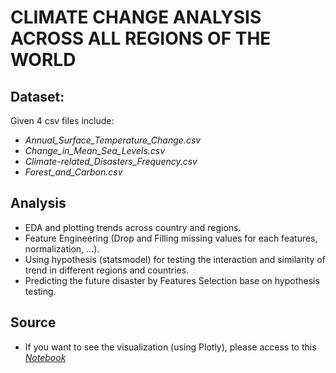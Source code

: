 # CLIMATE CHANGE ANALYSIS ACROSS ALL REGIONS OF THE WORLD

## Dataset: 
Given 4 csv files include: 
- *Annual_Surface_Temperature_Change.csv*
- *Change_in_Mean_Sea_Levels.csv*
- *Climate-related_Disasters_Frequency.csv*
- *Forest_and_Carbon.csv*

## Analysis
- EDA and plotting trends across country and regions.
- Feature Engineering (Drop and Filling missing values for each features, normalization, ...).
- Using hypothesis (statsmodel) for testing the interaction and similarity of trend in different regions and countries.
- Predicting the future disaster by Features Selection base on hypothesis testing.

## Source
- If you want to see the visualization (using Plotly), please access to this [*Notebook*](https://drive.google.com/file/d/1PKHFmKsBn0TFduKr0l_gEEOnMPsV457C/view?usp=sharing)
